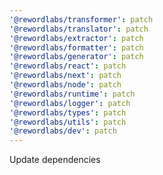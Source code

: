 ```yaml
---
'@rewordlabs/transformer': patch
'@rewordlabs/translator': patch
'@rewordlabs/extractor': patch
'@rewordlabs/formatter': patch
'@rewordlabs/generator': patch
'@rewordlabs/react': patch
'@rewordlabs/next': patch
'@rewordlabs/node': patch
'@rewordlabs/runtime': patch
'@rewordlabs/logger': patch
'@rewordlabs/types': patch
'@rewordlabs/utils': patch
'@rewordlabs/dev': patch
---
```


Update dependencies
